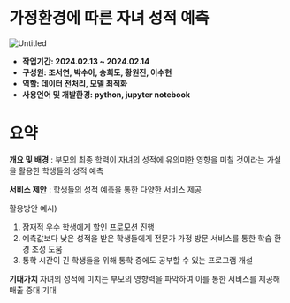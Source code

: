 # 가정환경에 따른 자녀 성적 예측
![Untitled](https://github.com/westnowise/machinelearning_2/assets/156265958/3f14d24c-6ef0-4380-ade7-67fe6a243c01)

- **작업기간: 2024.02.13 ~ 2024.02.14**
- **구성원: 조서연, 박수아, 송희도, 황원진, 이수현**
- **역할: 데이터 전처리, 모델 최적화**
- **사용언어 및 개발환경: python, jupyter notebook**

# 요약
**개요 및 배경** : 
부모의 최종 학력이 자녀의 성적에 유의미한 영향을 미칠 것이라는 가설을 활용한 학생들의 성적 예측

**서비스 제안** : 
학생들의 성적 예측을 통한 다양한 서비스 제공

활용방안 예시) 
1. 잠재적 우수 학생에게 할인 프로모션 진행
2. 예측값보다 낮은 성적을 받은 학생들에게 전문가 가정 방문 서비스를 통한
학습 환경 조성 도움
3. 통학 시간이 긴 학생들을 위해 통학 중에도 공부할 수 있는 프로그램 개설

**기대가치**
자녀의 성적에 미치는 부모의 영향력을 파악하여 이를 통한 서비스를 제공해 매출 증대 기대





